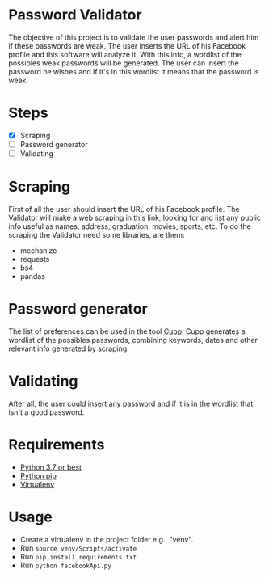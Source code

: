 # Password Validator

The objective of this project is to validate the user passwords and alert him if these passwords are weak. The user inserts the URL of his Facebook profile and this software will analyze it. With this info, a wordlist of the possibles weak passwords will be generated. The user can insert the password he wishes and if it's in this wordlist it means that the password is weak.

# Steps

- [x] Scraping
- [ ] Password generator
- [ ] Validating

# Scraping

First of all the user should insert the URL of his Facebook profile. The Validator will make a web scraping in this link, looking for and list any public info useful as names, address, graduation, movies, sports, etc. To do the scraping the Validator need some libraries, are them:

* mechanize
* requests
* bs4
* pandas

# Password generator

The list of preferences can be used in the tool [Cupp](https://github.com/Mebus/cupp). Cupp generates a wordlist of the possibles passwords, combining keywords, dates and other relevant info generated by scraping. 

# Validating

After all, the user could insert any password and if it is in the wordlist that isn't a good password.

# Requirements

 * [Python 3.7 or best](https://www.python.org/downloads/)
 * [Python pip](https://pip.pypa.io/en/stable/installing/)
 * [Virtualenv](https://virtualenv.pypa.io/en/latest/)

# Usage

 * Create a virtualenv in the project folder e.g., "venv".
 * Run `source venv/Scripts/activate`
 * Run `pip install requirements.txt`
 * Run `python facebookApi.py`
